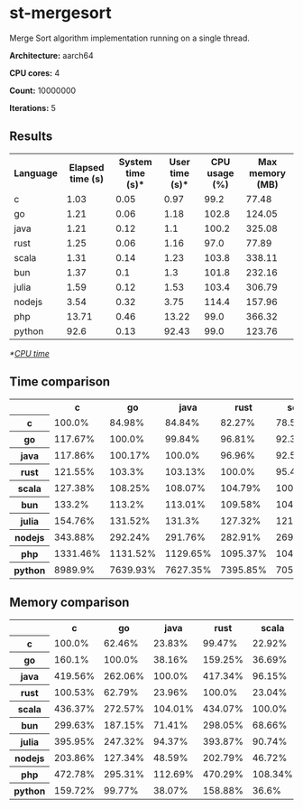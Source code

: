 # st-mergesort

Merge Sort algorithm implementation running on a single thread.

**Architecture:** aarch64

**CPU cores:** 4

**Count:** 10000000

**Iterations:** 5

## Results

<table>
  <tr>
    <th>Language</th>
    <th>Elapsed time (s)</th>
    <th>System time (s)*</th>
    <th>User time (s)*</th>
    <th>CPU usage (%)</th>
    <th>Max memory (MB)</th>
  </tr>
  <tr>
    <td>c</td>
    <td>1.03</td>
    <td>0.05</td>
    <td>0.97</td>
    <td>99.2</td>
    <td>77.48</td>
  </tr>
  <tr>
    <td>go</td>
    <td>1.21</td>
    <td>0.06</td>
    <td>1.18</td>
    <td>102.8</td>
    <td>124.05</td>
  </tr>
  <tr>
    <td>java</td>
    <td>1.21</td>
    <td>0.12</td>
    <td>1.1</td>
    <td>100.2</td>
    <td>325.08</td>
  </tr>
  <tr>
    <td>rust</td>
    <td>1.25</td>
    <td>0.06</td>
    <td>1.16</td>
    <td>97.0</td>
    <td>77.89</td>
  </tr>
  <tr>
    <td>scala</td>
    <td>1.31</td>
    <td>0.14</td>
    <td>1.23</td>
    <td>103.8</td>
    <td>338.11</td>
  </tr>
  <tr>
    <td>bun</td>
    <td>1.37</td>
    <td>0.1</td>
    <td>1.3</td>
    <td>101.8</td>
    <td>232.16</td>
  </tr>
  <tr>
    <td>julia</td>
    <td>1.59</td>
    <td>0.12</td>
    <td>1.53</td>
    <td>103.4</td>
    <td>306.79</td>
  </tr>
  <tr>
    <td>nodejs</td>
    <td>3.54</td>
    <td>0.32</td>
    <td>3.75</td>
    <td>114.4</td>
    <td>157.96</td>
  </tr>
  <tr>
    <td>php</td>
    <td>13.71</td>
    <td>0.46</td>
    <td>13.22</td>
    <td>99.0</td>
    <td>366.32</td>
  </tr>
  <tr>
    <td>python</td>
    <td>92.6</td>
    <td>0.13</td>
    <td>92.43</td>
    <td>99.0</td>
    <td>123.76</td>
  </tr>
</table>

*\*[CPU time](https://en.wikipedia.org/wiki/CPU_time)*

## Time comparison

<table>
  <tr>
    <th></th>
    <th>c</th>
    <th>go</th>
    <th>java</th>
    <th>rust</th>
    <th>scala</th>
    <th>bun</th>
    <th>julia</th>
    <th>nodejs</th>
    <th>php</th>
    <th>python</th>
  </tr>
  <tr>
    <th>c</th>
    <td>100.0%</td>
    <td>84.98%</td>
    <td>84.84%</td>
    <td>82.27%</td>
    <td>78.51%</td>
    <td>75.07%</td>
    <td>64.62%</td>
    <td>29.08%</td>
    <td>7.51%</td>
    <td>1.11%</td>
  </tr>
  <tr>
    <th>go</th>
    <td>117.67%</td>
    <td>100.0%</td>
    <td>99.84%</td>
    <td>96.81%</td>
    <td>92.38%</td>
    <td>88.34%</td>
    <td>76.04%</td>
    <td>34.22%</td>
    <td>8.84%</td>
    <td>1.31%</td>
  </tr>
  <tr>
    <th>java</th>
    <td>117.86%</td>
    <td>100.17%</td>
    <td>100.0%</td>
    <td>96.96%</td>
    <td>92.53%</td>
    <td>88.48%</td>
    <td>76.16%</td>
    <td>34.27%</td>
    <td>8.85%</td>
    <td>1.31%</td>
  </tr>
  <tr>
    <th>rust</th>
    <td>121.55%</td>
    <td>103.3%</td>
    <td>103.13%</td>
    <td>100.0%</td>
    <td>95.43%</td>
    <td>91.25%</td>
    <td>78.54%</td>
    <td>35.35%</td>
    <td>9.13%</td>
    <td>1.35%</td>
  </tr>
  <tr>
    <th>scala</th>
    <td>127.38%</td>
    <td>108.25%</td>
    <td>108.07%</td>
    <td>104.79%</td>
    <td>100.0%</td>
    <td>95.63%</td>
    <td>82.31%</td>
    <td>37.04%</td>
    <td>9.57%</td>
    <td>1.42%</td>
  </tr>
  <tr>
    <th>bun</th>
    <td>133.2%</td>
    <td>113.2%</td>
    <td>113.01%</td>
    <td>109.58%</td>
    <td>104.57%</td>
    <td>100.0%</td>
    <td>86.07%</td>
    <td>38.74%</td>
    <td>10.0%</td>
    <td>1.48%</td>
  </tr>
  <tr>
    <th>julia</th>
    <td>154.76%</td>
    <td>131.52%</td>
    <td>131.3%</td>
    <td>127.32%</td>
    <td>121.49%</td>
    <td>116.18%</td>
    <td>100.0%</td>
    <td>45.0%</td>
    <td>11.62%</td>
    <td>1.72%</td>
  </tr>
  <tr>
    <th>nodejs</th>
    <td>343.88%</td>
    <td>292.24%</td>
    <td>291.76%</td>
    <td>282.91%</td>
    <td>269.97%</td>
    <td>258.16%</td>
    <td>222.21%</td>
    <td>100.0%</td>
    <td>25.83%</td>
    <td>3.83%</td>
  </tr>
  <tr>
    <th>php</th>
    <td>1331.46%</td>
    <td>1131.52%</td>
    <td>1129.65%</td>
    <td>1095.37%</td>
    <td>1045.27%</td>
    <td>999.56%</td>
    <td>860.35%</td>
    <td>387.18%</td>
    <td>100.0%</td>
    <td>14.81%</td>
  </tr>
  <tr>
    <th>python</th>
    <td>8989.9%</td>
    <td>7639.93%</td>
    <td>7627.35%</td>
    <td>7395.85%</td>
    <td>7057.62%</td>
    <td>6748.98%</td>
    <td>5809.03%</td>
    <td>2614.23%</td>
    <td>675.19%</td>
    <td>100.0%</td>
  </tr>
</table>

## Memory comparison

<table>
  <tr>
    <th></th>
    <th>c</th>
    <th>go</th>
    <th>java</th>
    <th>rust</th>
    <th>scala</th>
    <th>bun</th>
    <th>julia</th>
    <th>nodejs</th>
    <th>php</th>
    <th>python</th>
  </tr>
  <tr>
    <th>c</th>
    <td>100.0%</td>
    <td>62.46%</td>
    <td>23.83%</td>
    <td>99.47%</td>
    <td>22.92%</td>
    <td>33.37%</td>
    <td>25.26%</td>
    <td>49.05%</td>
    <td>21.15%</td>
    <td>62.61%</td>
  </tr>
  <tr>
    <th>go</th>
    <td>160.1%</td>
    <td>100.0%</td>
    <td>38.16%</td>
    <td>159.25%</td>
    <td>36.69%</td>
    <td>53.43%</td>
    <td>40.43%</td>
    <td>78.53%</td>
    <td>33.86%</td>
    <td>100.23%</td>
  </tr>
  <tr>
    <th>java</th>
    <td>419.56%</td>
    <td>262.06%</td>
    <td>100.0%</td>
    <td>417.34%</td>
    <td>96.15%</td>
    <td>140.03%</td>
    <td>105.96%</td>
    <td>205.81%</td>
    <td>88.74%</td>
    <td>262.68%</td>
  </tr>
  <tr>
    <th>rust</th>
    <td>100.53%</td>
    <td>62.79%</td>
    <td>23.96%</td>
    <td>100.0%</td>
    <td>23.04%</td>
    <td>33.55%</td>
    <td>25.39%</td>
    <td>49.31%</td>
    <td>21.26%</td>
    <td>62.94%</td>
  </tr>
  <tr>
    <th>scala</th>
    <td>436.37%</td>
    <td>272.57%</td>
    <td>104.01%</td>
    <td>434.07%</td>
    <td>100.0%</td>
    <td>145.64%</td>
    <td>110.21%</td>
    <td>214.05%</td>
    <td>92.3%</td>
    <td>273.21%</td>
  </tr>
  <tr>
    <th>bun</th>
    <td>299.63%</td>
    <td>187.15%</td>
    <td>71.41%</td>
    <td>298.05%</td>
    <td>68.66%</td>
    <td>100.0%</td>
    <td>75.67%</td>
    <td>146.98%</td>
    <td>63.37%</td>
    <td>187.59%</td>
  </tr>
  <tr>
    <th>julia</th>
    <td>395.95%</td>
    <td>247.32%</td>
    <td>94.37%</td>
    <td>393.87%</td>
    <td>90.74%</td>
    <td>132.15%</td>
    <td>100.0%</td>
    <td>194.23%</td>
    <td>83.75%</td>
    <td>247.9%</td>
  </tr>
  <tr>
    <th>nodejs</th>
    <td>203.86%</td>
    <td>127.34%</td>
    <td>48.59%</td>
    <td>202.79%</td>
    <td>46.72%</td>
    <td>68.04%</td>
    <td>51.49%</td>
    <td>100.0%</td>
    <td>43.12%</td>
    <td>127.63%</td>
  </tr>
  <tr>
    <th>php</th>
    <td>472.78%</td>
    <td>295.31%</td>
    <td>112.69%</td>
    <td>470.29%</td>
    <td>108.34%</td>
    <td>157.79%</td>
    <td>119.4%</td>
    <td>231.91%</td>
    <td>100.0%</td>
    <td>296.0%</td>
  </tr>
  <tr>
    <th>python</th>
    <td>159.72%</td>
    <td>99.77%</td>
    <td>38.07%</td>
    <td>158.88%</td>
    <td>36.6%</td>
    <td>53.31%</td>
    <td>40.34%</td>
    <td>78.35%</td>
    <td>33.78%</td>
    <td>100.0%</td>
  </tr>
</table>
